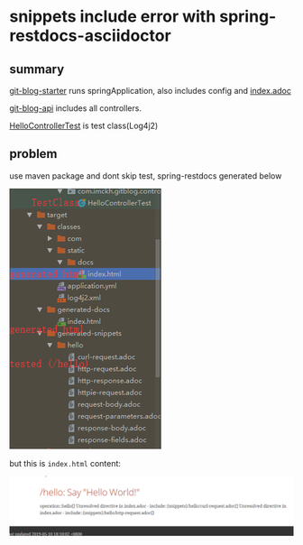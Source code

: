 # snippets include error with spring-restdocs-asciidoctor

## summary

[git-blog-starter](git-blog-starter) runs springApplication, also includes config 
and [index.adoc](git-blog-starter/src/main/asciidoc/index.adoc)

[git-blog-api](git-blog-api) includes all controllers.

[HelloControllerTest](git-blog-starter/src/test/java/com/imckh/gitblog/controller/HelloControllerTest.java)
is test class(Log4j2)

## problem

use maven package and dont skip test, spring-restdocs generated below

![](error.png)

but this is `index.html` content:

![](html.png)
